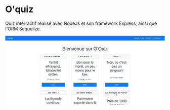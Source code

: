 # O'quiz

Quiz intérractif réalisé avec NodeJs et son framework Express, ainsi que l'ORM Sequelize.

![texte alt](oquiz.png "picture home presentation")
